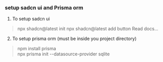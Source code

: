 ### setup sadcn ui and Prisma orm

1. To setup sadcn ui
> npx shadcn@latest init
> npx shadcn@latest add button
Read docs...


2. To setup prisma orm (must be inside you project directory)
> npm install prisma  
> npx prisma init --datasource-provider sqlite
